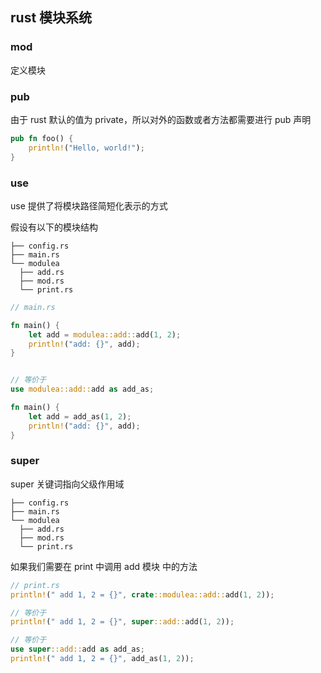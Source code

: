 ## rust 模块系统

### mod

定义模块

### pub

由于 rust 默认的值为 private，所以对外的函数或者方法都需要进行 pub 声明

```rust
pub fn foo() {
    println!("Hello, world!");
}
```

### use

use 提供了将模块路径简短化表示的方式

假设有以下的模块结构

```
├── config.rs
├── main.rs
└── modulea
  ├── add.rs
  ├── mod.rs
  └── print.rs
```

```rust
// main.rs

fn main() {
    let add = modulea::add::add(1, 2);
    println!("add: {}", add);
}


// 等价于
use modulea::add::add as add_as;

fn main() {
    let add = add_as(1, 2);
    println!("add: {}", add);
}
```

### super

super 关键词指向父级作用域

```
├── config.rs
├── main.rs
└── modulea
  ├── add.rs
  ├── mod.rs
  └── print.rs
```

如果我们需要在 print 中调用 add 模块 中的方法

```rust
// print.rs
println!(" add 1, 2 = {}", crate::modulea::add::add(1, 2));

// 等价于
println!(" add 1, 2 = {}", super::add::add(1, 2));

// 等价于
use super::add::add as add_as;
println!(" add 1, 2 = {}", add_as(1, 2));

```
